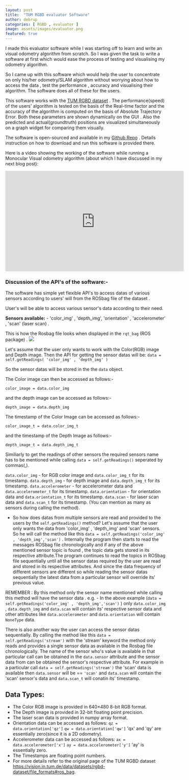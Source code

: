 ```yaml
---
layout: post
title:  "TUM RGBD evaluator Software"
author: debrup
categories: [ RGBD , evaluator ]
image: assets/images/evaluator.png
featured: true
---
```


I made this evaluator software while I was starting off to learn and write an visual odometry algorithm from scratch. So I was given the task to write a software at first which would ease the process of testing and visualising my odometry algorithm.

So I came up with this software which would help the user to concentrate on only his/her odometry/SLAM algorithm without worrying about how to access the data , test the performance , accuracy and visualising their algorithm. The software does all of these for the users.

This software works with the [TUM RGBD dataset](https://vision.in.tum.de/data/datasets/rgbd-dataset "RGB-D SLAM Dataset and Benchmark") . The performance(speed) of the users' algorithm is tested on the basis of the Real-time factor and the accuracy of the algorithm is computed on the basis of Absolute Trajectory Error. Both these parameters are shown dynamically on the GUI . Also the predicted and actual(groundtruth) positions are visualized simultaneously on a graph widget for comparing them visually.

The software is open-sourced and available in my [Github Repo](https://github.com/dattadebrup/TUM-RGBD-odometry-evaluator "TUM-RGBD-odometry-evaluator") . Details instruction on how to download and run this software is provided there.


Here is a video showing the working of the software while running a Monocular Visual odometry algorithm (about which I have discussed in my next blog post):

<iframe width="560" height="315" src="https://www.youtube.com/embed/2coEdSWuACA" frameborder="0" allow="autoplay; encrypted-media" allowfullscreen></iframe>

### Discussion of the API's of the software:-

The software has simple yet flexible API's to access datas of various sensors according to users' will from the ROSbag file of the dataset .

User's will be able to access various sensor's data according to their need.

**Sensors available:** - 'color_img' , 'depth_img', 'orientation' , 'accelerometer' , 'scan' (laser scan) .

 This is how the Rosbag file looks when displayed in the ```rqt_bag``` (ROS package) .
![](https://github.com/.... )

Let's assume that the user only wants to work with the Color(RGB) image and Depth image. Then the API for getting the sensor datas will be:
```data = self.getReadings( 'color_img' , 'depth_img' )```

So the sensor datas will be stored in the the ```data``` object.

The Color image can then be accessed as follows:-

```color_image = data.color_img```

and the depth image can be accessed as follows:-

```depth_image = data.depth_img ```

The timestamp of the Color Image can be accessed as follows:-

```color_image_t = data.color_img_t```

and the timestamp of the Depth Image as follows:-

```depth_image_t = data.depth_img_t```


Similiarly to get the readings of other sensors the required sensors name has to be mentioned while calling ```data = self.getReadings()``` seperated by commas(,). 

```data.color_img``` - for RGB color image and ```data.color_img_t``` for its timestamp.
```data.depth_img``` - for depth image and ```data.depth_img_t``` for its timestamp.
```data.accelerometer``` - for accelerometer data and ```data.accelerometer_t``` for its timestamp.
```data.orientation``` - for orientation data and ```data.orientation_t``` for its timestamp.
```data.scan``` - for laser scan data and ```data.scan_t``` for its timestamp.
(You can mention as many as sensors during calling the method).

* So how does datas from multiple sensors are read and provided to the users by the ```self.getReadings()``` method?
Let's assume that the user only wants the data from 'color_img' , 'depth_img' and 'scan' sensors. So he will call the method like this ```data = self.getReadings('color_img' , 'depth_img','scan')``` . Internally the program then starts to read the messages ROSbag file chronologically and if any of the above mentioned sensor topic is found , the topic data gets stored in its respective attribute.The program continues to read the topics in ROSbag file sequentially until all the sensor datas required by the user are read and stored in its respective attributes. And since the data frequency of different sensors are different so while reading the sensor datas sequentially the latest data from a particular sensor will override its' previous value.

REMEMBER : By this method only the sensor name mentioned while calling this method will have the sensor data . e.g. - In the above example (```data = self.getReadings('color_img' , 'depth_img','scan')``` ) only ```data.color_img``` , ```data.depth_img``` and ```data.scan``` will contain its' respective sensor data and other attributes like ```data.accelerometer``` and ```data.orientation``` will contain ```NoneType``` data.

There is also another way the user can access the sensor datas sequentially. 
By calling the method like this ```data = self.getReadings('stream')``` with the 'stream' keyword the method only reads and  provides a single sensor data as available in the Rosbag file chronologically. The name of the sensor who's value is available in that particular call can be obtained in the ```data.sensor``` attribute and the sensor data from can be obtained the sensor's respective attribute.
For example in a particular call ```data = self.getReadings('stream')``` the 'scan' data is available then ```data.sensor``` will be == ```'scan'``` and ```data.scan``` will contain the 'scan' sensor's data and ```data.scan_t``` will conatin its' timestamp.

## Data Types:
* The Color RGB image is provided in 640×480 8-bit RGB format.
* The Depth image is provided in 32-bit floating point precision.
* The laser scan data is provided in numpy array format.
* Orientation data can be accessed as follows:
	```qz = data.orientation['qz']```
    ```qw = data.orientation['qw']```
    'qx' and 'qy' are essentially zero(since it is a 2D odometry).
* Accelerometer data can be accessed as follows: 
	```ax = data.accelerometer['x']```
	```ay = data.accelerometer['y']```
	'ay' is essentially zero.
* The Timestamps are floating point numbers.
* For more details refer to the original page of the TUM RGBD dataset <https://vision.in.tum.de/data/datasets/rgbd-dataset/file_formats#ros_bag>.